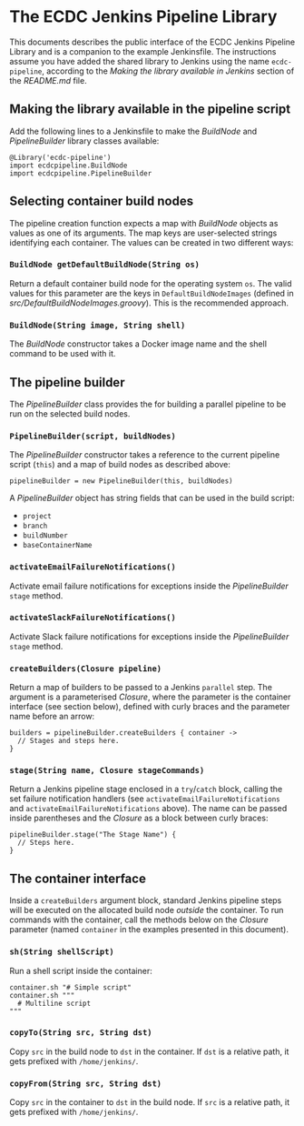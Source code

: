 # The ECDC Jenkins Pipeline Library

This documents describes the public interface of the ECDC Jenkins Pipeline Library and is a companion to the example Jenkinsfile. The instructions assume you have added the shared library to Jenkins using the name `ecdc-pipeline`, according to the *Making the library available in Jenkins* section of the *README.md* file.


## Making the library available in the pipeline script

Add the following lines to a Jenkinsfile to make the *BuildNode* and *PipelineBuilder* library classes available:

```
@Library('ecdc-pipeline')
import ecdcpipeline.BuildNode
import ecdcpipeline.PipelineBuilder
```


## Selecting container build nodes

The pipeline creation function expects a map with *BuildNode* objects as values as one of its arguments. The map keys are user-selected strings identifying each container. The values can be created in two different ways:

### `BuildNode getDefaultBuildNode(String os)`

Return a default container build node for the operating system `os`. The valid values for this parameter are the keys in `DefaultBuildNodeImages` (defined in *src/DefaultBuildNodeImages.groovy*). This is the recommended approach.

### `BuildNode(String image, String shell)`

The *BuildNode* constructor takes a Docker image name and the shell command to be used with it.


## The pipeline builder

The *PipelineBuilder* class provides the for building a parallel pipeline to be run on the selected build nodes.

### `PipelineBuilder(script, buildNodes)`

The  *PipelineBuilder* constructor takes a reference to the current pipeline script (`this`) and a map of build nodes as described above:

```
pipelineBuilder = new PipelineBuilder(this, buildNodes)
```

A *PipelineBuilder* object has string fields that can be used in the build script:

* `project`
* `branch`
* `buildNumber`
* `baseContainerName`

### `activateEmailFailureNotifications()`

Activate email failure notifications for exceptions inside the *PipelineBuilder* `stage` method.

### `activateSlackFailureNotifications()`

Activate Slack failure notifications for exceptions inside the *PipelineBuilder* `stage` method.

### `createBuilders(Closure pipeline)`

Return a map of builders to be passed to a Jenkins `parallel` step. The argument is a parameterised *Closure*, where the parameter is the container interface (see section below), defined with curly braces and the parameter name before an arrow:

```
builders = pipelineBuilder.createBuilders { container ->
  // Stages and steps here.
}
```

### `stage(String name, Closure stageCommands)`

Return a Jenkins pipeline stage enclosed in a `try`/`catch` block, calling the set failure notification handlers (see `activateEmailFailureNotifications` and `activateEmailFailureNotifications` above). The name can be passed inside parentheses and the *Closure* as a block between curly braces:

```
pipelineBuilder.stage("The Stage Name") {
  // Steps here.
}
```


## The container interface

Inside a `createBuilders` argument block, standard Jenkins pipeline steps will be executed on the allocated build node *outside* the container. To run commands with the container, call the methods below on the *Closure* parameter (named `container` in the examples presented in this document).

### `sh(String shellScript)`

Run a shell script inside the container:

```
container.sh "# Simple script"
container.sh """
  # Multiline script
"""
```

### `copyTo(String src, String dst)`

Copy `src` in the build node to `dst` in the container. If `dst` is a relative path, it gets prefixed with `/home/jenkins/`.

### `copyFrom(String src, String dst)`

Copy `src` in the container to `dst` in the build node. If `src` is a relative path, it gets prefixed with `/home/jenkins/`.
